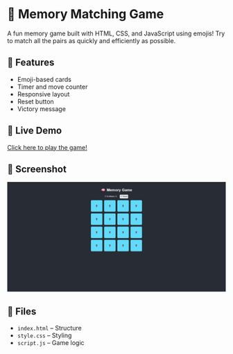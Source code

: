 # 🧠 Memory Matching Game

A fun memory game built with HTML, CSS, and JavaScript using emojis! Try to match all the pairs as quickly and efficiently as possible.

## 🚀 Features
- Emoji-based cards
- Timer and move counter
- Responsive layout
- Reset button
- Victory message

## 🔗 Live Demo
[Click here to play the game!](https://yourusername.github.io/memory-game/)

## 📸 Screenshot
![Game Screenshot](screenshot.png)

## 📁 Files
- `index.html` – Structure
- `style.css` – Styling
- `script.js` – Game logic
